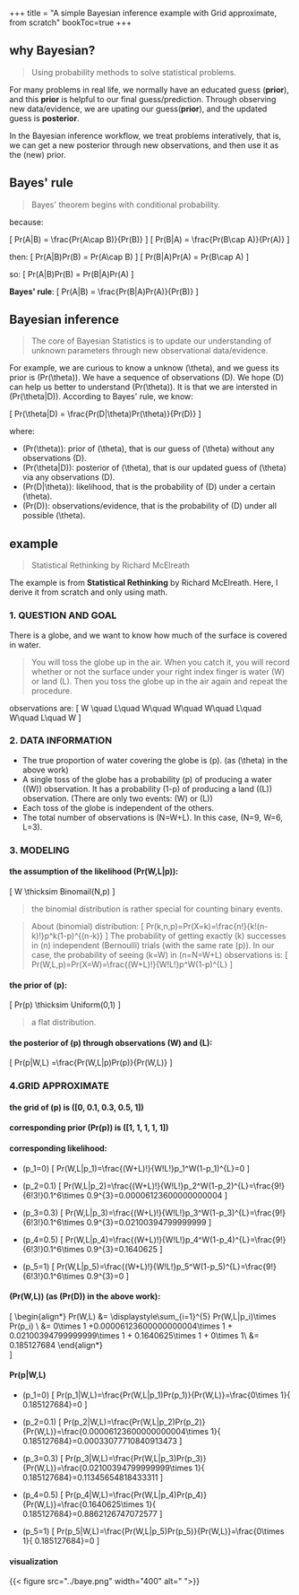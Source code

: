 +++
title = "A simple Bayesian inference example with Grid approximate, from scratch"
bookToc=true
+++

## why Bayesian?
> Using probability methods to solve statistical problems.

For many problems in real life, we normally have an educated guess (**prior**), and this **prior** is helpful to our final guess/prediction. Through observing new data/evidence, we are upating our guess(**prior**), and the updated guess is **posterior**.

In the Bayesian inference workflow, we treat problems interatively, that is, we can get a new posterior through new observations, and then use it as the (new) prior.


## Bayes' rule
> Bayes' theorem begins with conditional probability.

because:

\[
Pr(A|B) = \frac{Pr(A\cap B)}{Pr(B)}
\]
\[
Pr(B|A) = \frac{Pr(B\cap A)}{Pr(A)}
\]

then:
\[
Pr(A|B)Pr(B) = Pr(A\cap B)
\]
\[
Pr(B|A)Pr(A) = Pr(B\cap A)
\]

so:
\[
Pr(A|B)Pr(B) = Pr(B|A)Pr(A)
\]


**Bayes' rule**:
\[
Pr(A|B) = \frac{Pr(B|A)Pr(A)}{Pr(B)}
\]


## Bayesian inference
> The core of Bayesian Statistics is to update our understanding of unknown parameters through new observational data/evidence.

For example, we are curious to know a unknow \(\theta\), and we guess its prior is \(Pr(\theta)\). We have a sequence of observations \(D\). We hope \(D\) can help us better to understand \(Pr(\theta)\). It is that we are intersted in \(Pr(\theta|D)\). According to Bayes' rule, we know:

\[
Pr(\theta|D) = \frac{Pr(D|\theta)Pr(\theta)}{Pr(D)}
\]

where:

- \(Pr(\theta)\): prior of \(\theta\), that is our guess of \(\theta\) without any observations \(D\).
- \(Pr(\theta|D)\): posterior of \(\theta\), that is our updated guess of \(\theta\) via any observations \(D\).
- \(Pr(D|\theta)\): likelihood, that is the probability of \(D\) under a certain \(\theta\).
- \(Pr(D)\): observations/evidence, that is the probability of \(D\) under all possible \(\theta\).

## example
> Statistical Rethinking by Richard McElreath

The example is from **Statistical Rethinking** by Richard McElreath. Here, I derive it from scratch and only using math.

### 1. QUESTION AND GOAL
There is a globe, and we want to know how much of the surface is covered in water.

> You will toss the globe up in the air. When you catch it, you will record whether or not the surface under your right index finger is water \(W\) or land \(L\). Then you toss the globe up in the air again and repeat the procedure.

observations are:
\[
W \quad L\quad W\quad W\quad W\quad L\quad W\quad L\quad W
\]

### 2. DATA INFORMATION
- The true proportion of water covering the globe is \(p\). (as \(\theta\) in the above work)
- A single toss of the globe has a probability \(p\) of producing a water (\(W\)) observation. It has a probability \(1-p\) of producing a land (\(L\)) observation. (There are only two events: \(W\) or \(L\))
- Each toss of the globe is independent of the others.
- The total number of observations is \(N=W+L\). In this case, \(N=9, W=6, L=3\).

### 3. MODELING
#### the assumption of the likelihood \(Pr(W,L|p)\):
\[
W \thicksim Binomail(N,p)
\]
> the binomial distribution is rather special for counting binary events.

> About \(binomial\) distribution:
\[
Pr(k,n,p)=Pr(X=k)=\frac{n!}{k!(n-k)!}p^k(1-p)^{(n-k)}
\]
> The probability of getting exactly \(k\) successes in \(n\) independent \(Bernoulli\) trials (with the same rate \(p\)).
> In our case, the probability of seeing \(k=W\) in \(n=N=W+L\) observations is:
\[
Pr(W,L,p)=Pr(X=W)=\frac{(W+L)!}{W!L!}p^W(1-p)^{L}
\]
#### the prior of \(p\):
\[
Pr(p) \thicksim Uniform(0,1)
\]

> a flat distribution.

#### the posterior of \(p\) through observations \(W\) and \(L\):
\[
Pr(p|W,L) =\frac{Pr(W,L|p)Pr(p)}{Pr(W,L)}
\]

### 4.GRID APPROXIMATE

#### the grid of \(p\) is \([0, 0.1, 0.3, 0.5, 1]\)
#### corresponding prior \(Pr(p)\) is \([1, 1, 1, 1, 1]\)
#### corresponding likelihood:
- \(p_1=0\)
\[
Pr(W,L|p_1)=\frac{(W+L)!}{W!L!}p_1^W(1-p_1)^{L}=0
\]

- \(p_2=0.1\)
\[
Pr(W,L|p_2)=\frac{(W+L)!}{W!L!}p_2^W(1-p_2)^{L}=\frac{9!}{6!3!}0.1^6\times 0.9^{3}=0.00006123600000000004
\]

- \(p_3=0.3\)
\[
Pr(W,L|p_3)=\frac{(W+L)!}{W!L!}p_3^W(1-p_3)^{L}=\frac{9!}{6!3!}0.1^6\times 0.9^{3}=0.02100394799999999
\]

- \(p_4=0.5\)
\[
Pr(W,L|p_4)=\frac{(W+L)!}{W!L!}p_4^W(1-p_4)^{L}=\frac{9!}{6!3!}0.1^6\times 0.9^{3}=0.1640625
\]

- \(p_5=1\)
\[
Pr(W,L|p_5)=\frac{(W+L)!}{W!L!}p_5^W(1-p_5)^{L}=\frac{9!}{6!3!}0.1^6\times 0.9^{3}=0
\]

#### \(Pr(W,L)\) (as \(Pr(D)\) in the above work):
\[
\begin{align*}
Pr(W,L) &= \displaystyle\sum_{i=1}^{5} Pr(W,L|p_i)\times Pr(p_i) \\
        &= 0\times 1 +0.00006123600000000004\times 1 + 0.02100394799999999\times 1 + 0.1640625\times 1 + 0\times 1\\
        &=  0.185127684
\end{align*}    
\]

#### Pr(p|W,L)
- \(p_1=0\)
\[
Pr(p_1|W,L)=\frac{Pr(W,L|p_1)Pr(p_1)}{Pr(W,L)}=\frac{0\times 1}{ 0.185127684}=0
\]

- \(p_2=0.1\)
\[
Pr(p_2|W,L)=\frac{Pr(W,L|p_2)Pr(p_2)}{Pr(W,L)}=\frac{0.00006123600000000004\times 1}{ 0.185127684}=0.00033077710840913473
\]

- \(p_3=0.3\)
\[
Pr(p_3|W,L)=\frac{Pr(W,L|p_3)Pr(p_3)}{Pr(W,L)}=\frac{0.02100394799999999\times 1}{ 0.185127684}=0.11345654818433311
\]

- \(p_4=0.5\)
\[
Pr(p_4|W,L)=\frac{Pr(W,L|p_4)Pr(p_4)}{Pr(W,L)}=\frac{0.1640625\times 1}{ 0.185127684}=0.8862126747072577
\]

- \(p_5=1\)
\[
Pr(p_5|W,L)=\frac{Pr(W,L|p_5)Pr(p_5)}{Pr(W,L)}=\frac{0\times 1}{ 0.185127684}=0
\]

#### visualization
{{< figure src="../baye.png" width="400" alt=" ">}}